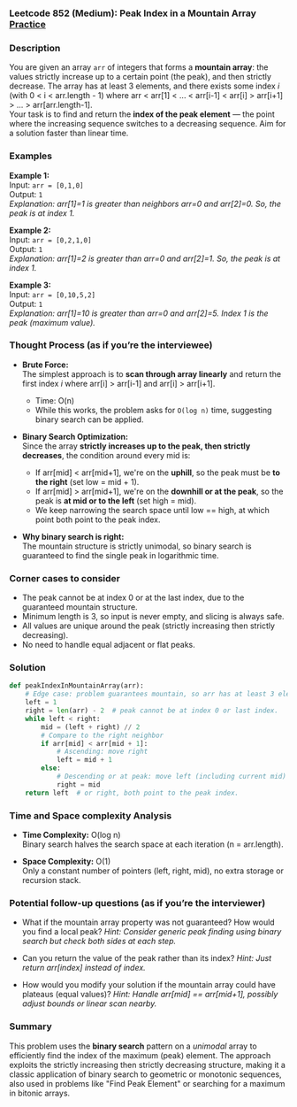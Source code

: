 ### Leetcode 852 (Medium): Peak Index in a Mountain Array [Practice](https://leetcode.com/problems/peak-index-in-a-mountain-array)

### Description  
You are given an array `arr` of integers that forms a **mountain array**: the values strictly increase up to a certain point (the peak), and then strictly decrease. The array has at least 3 elements, and there exists some index *i* (with 0 < i < arr.length - 1) where arr < arr[1] < ... < arr[i-1] < arr[i] > arr[i+1] > ... > arr[arr.length-1].  
Your task is to find and return the **index of the peak element** — the point where the increasing sequence switches to a decreasing sequence. Aim for a solution faster than linear time.

### Examples  

**Example 1:**  
Input: `arr = [0,1,0]`  
Output: `1`  
*Explanation: arr[1]=1 is greater than neighbors arr=0 and arr[2]=0. So, the peak is at index 1.*

**Example 2:**  
Input: `arr = [0,2,1,0]`  
Output: `1`  
*Explanation: arr[1]=2 is greater than arr=0 and arr[2]=1. So, the peak is at index 1.*

**Example 3:**  
Input: `arr = [0,10,5,2]`  
Output: `1`  
*Explanation: arr[1]=10 is greater than arr=0 and arr[2]=5. Index 1 is the peak (maximum value).*

### Thought Process (as if you’re the interviewee)  

- **Brute Force:**  
  The simplest approach is to **scan through array linearly** and return the first index *i* where arr[i] > arr[i-1] and arr[i] > arr[i+1].  
  - Time: O(n)  
  - While this works, the problem asks for `O(log n)` time, suggesting binary search can be applied.

- **Binary Search Optimization:**  
  Since the array **strictly increases up to the peak, then strictly decreases**, the condition around every mid is:
    - If arr[mid] < arr[mid+1], we're on the **uphill**, so the peak must be **to the right** (set low = mid + 1).
    - If arr[mid] > arr[mid+1], we're on the **downhill or at the peak**, so the peak is **at mid or to the left** (set high = mid).
  - We keep narrowing the search space until low == high, at which point both point to the peak index.

- **Why binary search is right:**  
  The mountain structure is strictly unimodal, so binary search is guaranteed to find the single peak in logarithmic time.

### Corner cases to consider  
- The peak cannot be at index 0 or at the last index, due to the guaranteed mountain structure.
- Minimum length is 3, so input is never empty, and slicing is always safe.
- All values are unique around the peak (strictly increasing then strictly decreasing).
- No need to handle equal adjacent or flat peaks.

### Solution

```python
def peakIndexInMountainArray(arr):
    # Edge case: problem guarantees mountain, so arr has at least 3 elements.
    left = 1
    right = len(arr) - 2  # peak cannot be at index 0 or last index.
    while left < right:
        mid = (left + right) // 2
        # Compare to the right neighbor
        if arr[mid] < arr[mid + 1]:
            # Ascending: move right
            left = mid + 1
        else:
            # Descending or at peak: move left (including current mid)
            right = mid
    return left  # or right, both point to the peak index.
```

### Time and Space complexity Analysis  

- **Time Complexity:** O(log n)  
  Binary search halves the search space at each iteration (n = arr.length).

- **Space Complexity:** O(1)  
  Only a constant number of pointers (left, right, mid), no extra storage or recursion stack.

### Potential follow-up questions (as if you’re the interviewer)  

- What if the mountain array property was not guaranteed? How would you find a local peak?
  *Hint: Consider generic peak finding using binary search but check both sides at each step.*

- Can you return the value of the peak rather than its index?
  *Hint: Just return arr[index] instead of index.*

- How would you modify your solution if the mountain array could have plateaus (equal values)?
  *Hint: Handle arr[mid] == arr[mid+1], possibly adjust bounds or linear scan nearby.*

### Summary
This problem uses the **binary search** pattern on a *unimodal* array to efficiently find the index of the maximum (peak) element. The approach exploits the strictly increasing then strictly decreasing structure, making it a classic application of binary search to geometric or monotonic sequences, also used in problems like "Find Peak Element" or searching for a maximum in bitonic arrays.